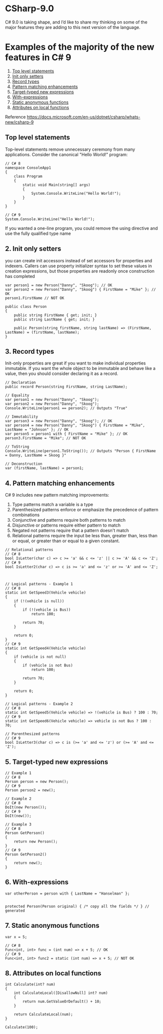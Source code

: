 # CSharp-9.0
C# 9.0 is taking shape, and I’d like to share my thinking on some of the major features they are adding to this next version of the language.


# Examples of the majority of the new features in C# 9
1. [Top level statements](#Top-level-statements)
2. [Init only setters](#Init-only-setters)
3. [Record types](#Record-types)
4. [Pattern matching enhancements](#Pattern-matching-enhancements)
5. [Target-typed new expressions](#Target-typed-new-expressions)
6. [With-expressions](#With-expressions)
7. [Static anonymous functions](#Static-anonymous-functions)
8. [Attributes on local functions](#Attributes-on-local-functions)
 
 Reference https://docs.microsoft.com/en-us/dotnet/csharp/whats-new/csharp-9



## Top level statements

Top-level statements remove unnecessary ceremony from many applications. Consider the canonical "Hello World!" program:

```
// C# 8
namespace ConsoleApp1
{
    class Program
    {
        static void Main(string[] args)
        {
            System.Console.WriteLine("Hello World!");
        }
    }
}

// C# 9
System.Console.WriteLine("Hello World!");
```
If you wanted a one-line program, you could remove the using directive and use the fully qualified type name


## 2. Init only setters
you can create init accessors instead of set accessors for properties and indexers. Callers can use property initializer syntax to set these values in creation expressions, but those properties are readonly once construction has completed

```
var person1 = new Person("Danny", "Skoog"); // OK
var person2 = new Person("Danny", "Skoog") { FirstName = "Mike" }; // OK
person1.FirstName // NOT OK

public class Person
{
    public string FirstName { get; init; }
    public string LastName { get; init; }

    public Person(string firstName, string lastName) => (FirstName, LastName) = (firstName, lastName);
}

```

## 3. Record types
Init-only properties are great if you want to make individual properties immutable. If you want the whole object to be immutable and behave like a value, then you should consider declaring it as a record.

```
// Declaration
public record Person(string FirstName, string LastName);

// Equality
var person1 = new Person("Danny", "Skoog");
var person2 = new Person("Danny", "Skoog");
Console.WriteLine(person1 == person2); // Outputs "True"

// Immutability
var person3 = new Person("Danny", "Skoog"); // OK
var person4 = new Person("Danny", "Skoog") { FirstName = "Mike", LastName = "Johnson" }; // OK
var person5 = person1 with { FirstName = "Mike" }; // OK
person3.FirstName = "Mike"; // NOT OK

// ToString
Console.WriteLine(person1.ToString()); // Outputs "Person { FirstName = Danny, LastName = Skoog }"

// Deconstruction
var (firstName, lastName) = person1;

```
## 4. Pattern matching enhancements

C# 9 includes new pattern matching improvements:
  1. Type patterns match a variable is a type
  2. Parenthesized patterns enforce or emphasize the precedence of pattern combinations
  3. Conjunctive and patterns require both patterns to match
  4. Disjunctive or patterns require either pattern to match
  5. Negated not patterns require that a pattern doesn't match
  6. Relational patterns require the input be less than, greater than, less than or equal, or greater than or equal to a given constant.

```
// Relational patterns
// C# 8
bool IsLetter(char c) => c >= 'a' && c <= 'z' || c >= 'A' && c <= 'Z';
// C# 9
bool IsLetter2(char c) => c is >= 'a' and <= 'z' or >= 'A' and <= 'Z';



// Logical patterns - Example 1
// C# 8
static int GetSpeed3(Vehicle vehicle)
{
    if (!(vehicle is null))
    {
        if (!(vehicle is Bus))
            return 100;

        return 70;
    }

    return 0;
}
// C# 9
static int GetSpeed4(Vehicle vehicle)
{
    if (vehicle is not null)
    {
        if (vehicle is not Bus)
            return 100;

        return 70;
    }

    return 0;
}

// Logical patterns - Example 2
// C# 8
static int GetSpeed5(Vehicle vehicle) => !(vehicle is Bus) ? 100 : 70;
// C# 9
static int GetSpeed6(Vehicle vehicle) => vehicle is not Bus ? 100 : 70;

// Parenthesized patterns
// C# 9
bool IsLetter3(char c) => c is (>= 'a' and <= 'z') or (>= 'A' and <= 'Z');

```

## 5. Target-typed new expressions

```
// Example 1
// C# 8
Person person = new Person();
// C# 9
Person person2 = new();

// Example 2
// C# 8
DoIt(new Person());
// C# 9
DoIt(new());

// Example 3
// C# 8
Person GetPerson()
{
    return new Person();
}
// C# 9
Person GetPerson2()
{
    return new();
}

```
## 6. With-expressions
```
var otherPerson = person with { LastName = "Hanselman" };

```

```

protected Person(Person original) { /* copy all the fields */ } // generated

```

## 7. Static anonymous functions

```
var x = 5;

// C# 8
Func<int, int> func = (int num) => x + 5; // OK
// C# 9
Func<int, int> func2 = static (int num) => x + 5; // NOT OK

```

## 8. Attributes on local functions

```
int Calculate(int? num)
{
    int CalculateLocal([DisallowNull] int? num)
    {
        return num.GetValueOrDefault() + 10;
    }

    return CalculateLocal(num);
}

Calculate(100);

```

